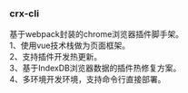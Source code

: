 ### crx-cli
基于webpack封装的chrome浏览器插件脚手架。			
1、使用vue技术栈做为页面框架。   
2、支持插件开发热更新。   
3、基于IndexDB浏览器数据的插件热修复方案。   
4、多环境开发环境，支持命令行直接部署。   